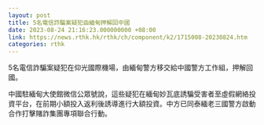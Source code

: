 ```yaml
---
layout: post
title: 5名電信詐騙案疑犯由緬甸押解回中國
date: 2023-08-24 21:16:23.000000000 +08:00
link: https://news.rthk.hk/rthk/ch/component/k2/1715008-20230824.htm
categories: rthk
---
```


5名電信詐騙案疑犯在仰光國際機場，由緬甸警方移交給中國警方工作組，押解回國。

中國駐緬甸大使館微信公眾號說，這些疑犯在緬甸妙瓦底誘騙受害者至虛假網絡投資平台，在前期小額投入返利後誘導進行大額投資。中方已同泰緬老三國警方啟動合作打擊賭詐集團專項聯合行動。
